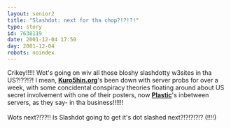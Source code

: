 ```yaml
---
layout: senior2
title: "Slashdot: next for tha chop?!?!?!"
type: story
id: 7638119
date: 2001-12-04 17:50
day: 2001-12-04
robots: noindex
---
```

Crikey!!!!! Wot's going on wiv all those bloshy slashdotty w3sites in tha US?!??!?! I mean, <a href="http://www.kuro5hin.org/"><b>Kuro5hin.org</b></a>'s been down with server probs for over a week, with some concidental conspiracy theories floating around about US secret involvement with one of their posters, now <b><a href="http://www.plastic.com/">Plastic</a></b>'s inbetween servers, as they say- in tha business!!!!!! <br/> <br/>Wots next?!??!! Is Slashdot going to get it's dot slashed next?!?!?!?!? (!!!!)
